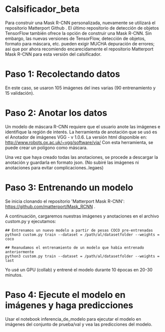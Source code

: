 # Calsificador_beta

Para construir una Mask R-CNN personalizada, nuevamente se utilizará el  repositorio Matterport Github . El último repositorio de detección de objetos TensorFlow también ofrece la opción de construir una Mask R-CNN. Sin embargo, las nuevas versiones de TensorFlow, detección de objetos, formato para máscara, etc. pueden exigir MUCHA depuración de errores; así que por ahora recomiendo encarecidamente el repositorio Matterport Mask R-CNN para esta versión del calsificador.

# Paso 1: Recolectando datos
En este caso, se usaron 105 imágenes del ines varias (90 entrenamiento y 15 validación). 

# Paso 2: Anotar los datos
Un modelo de máscara R-CNN requiere que el usuario anote las imágenes e identifique la región de interés. La herramienta de anotación que se usó es el Anotador de imágenes VGG - v 1.0.6. La versión html disponible en: http://www.robots.ox.ac.uk/~vgg/software/via/ Con esta herramienta, se puede crear un polígono como máscara.

Una vez que haya creado todas las anotaciones, se procede a descargar la anotación y guardarla en formato json. (No subiré las imágenes ni anotaciones para evitar complicaciones..legaes)

# Paso 3: Entrenando un modelo
Se inicia clonando el repositorio 'Matterport Mask R-CNN':  https://github.com/matterport/Mask_RCNN .

A continuación, cargaremos nuestras imágenes y anotaciones en el archivo custom.py y ejecutamos:

```
## Entrenamos un nuevo modelo a partir de pesas COCO pre-entrenadas
python3 custom.py train --dataset = /path/al/datasetfolder --weights = coco

## Reanudamos el entrenamiento de un modelo que había entrenado anteriormente
python3 custom.py train --dataset = /path/al/datasetfolder --weights = last
```

Yo usé un GPU (collab) y entrené el modelo durante 10 épocas en 20-30 minutos.

# Paso 4: Ejecute el modelo en imágenes y haga predicciones
Usar el notebook inferencia_de_modelo  para ejecutar el modelo en imágenes del conjunto de prueba/val y vea las predicciones del modelo. 


